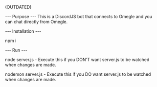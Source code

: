 (OUTDATED)

--- Purpose ---
This is a DiscordJS bot that connects to Omegle and you can chat directly from Omegle.

--- Installation ---

npm i

--- Run ---

node server.js - Execute this if you DON'T want server.js to be watched when changes are made.

nodemon server.js - Execute this if you DO want server.js to be watched when changes are made.